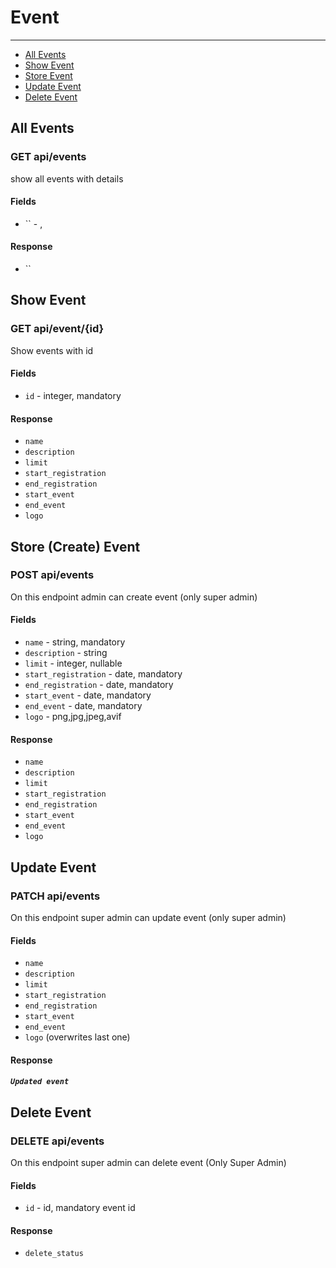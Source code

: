 # Event 

---

- [All Events](#all-events)
- [Show Event](#show-event)
- [Store Event](#store-event)
- [Update Event](#update-event)
- [Delete Event](#delete-event)


<a name="all-events"></a>
## All Events
### GET api/events
show all events with details

#### Fields
* `` - ,

#### Response
* ``

<a name="show-event"></a>
## Show Event
### GET api/event/{id}
Show events with id

#### Fields
* `id` - integer, mandatory

#### Response
* `name`
* `description`
* `limit`
* `start_registration`
* `end_registration`
* `start_event`
* `end_event`
* `logo`

<a name="store-event"></a>
## Store (Create) Event
### POST api/events
On this endpoint admin can create event (only super admin)

#### Fields
* `name` - string, mandatory
* `description` - string
* `limit` - integer, nullable
* `start_registration` - date, mandatory
* `end_registration` - date, mandatory
* `start_event` - date, mandatory
* `end_event` - date, mandatory
* `logo` - png,jpg,jpeg,avif

#### Response
* `name` 
* `description` 
* `limit`
* `start_registration`
* `end_registration`
* `start_event`
* `end_event`
* `logo`


<a name="update-event"></a>
## Update Event
### PATCH api/events
On this endpoint super admin can update event (only super admin)

#### Fields
* `name`
* `description`
* `limit`
* `start_registration`
* `end_registration`
* `start_event`
* `end_event`
* `logo` (overwrites last one)

#### Response
##### `Updated event`

<a name="delete-event"></a>
## Delete Event
### DELETE api/events
On this endpoint super admin can delete event (Only Super Admin)

#### Fields
* `id` - id, mandatory event id

#### Response
* `delete_status`
